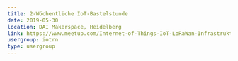 ```yaml
---
title: 2-Wöchentliche IoT-Bastelstunde
date: 2019-05-30
location: DAI Makerspace, Heidelberg
link: https://www.meetup.com/Internet-of-Things-IoT-LoRaWan-Infrastruktur-4-RheinNeckar/events/cmbzlqyzhbnc/
usergroup: iotrn
type: usergroup
---
```

